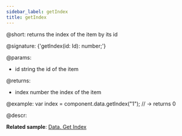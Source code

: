 ```yaml
---
sidebar_label: getIndex
title: getIndex
---          
```


@short: returns the index of the item by its id

@signature: {'getIndex(id: Id): number;'}

@params:

- id		string			the id of the item

@returns:

- index		number			the index of the item

@example:
var index = component.data.getIndex("1"); // -> returns 0

@descr:

**Related sample**: [Data. Get Index](https://snippet.dhtmlx.com/1ottirdt)
